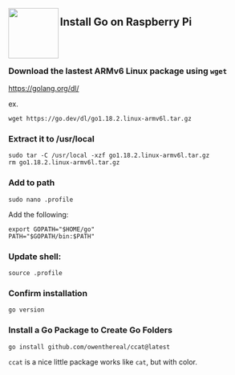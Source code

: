 <a href="https://golang.org"><img src="https://golang.org/lib/godoc/images/go-logo-blue.svg" align="left" width="100px"></a>

## Install Go on Raspberry Pi

<br>
<br>

### Download the lastest ARMv6 Linux package using `wget`

https://golang.org/dl/

ex.
```
wget https://go.dev/dl/go1.18.2.linux-armv6l.tar.gz
```

### Extract it to /usr/local

```
sudo tar -C /usr/local -xzf go1.18.2.linux-armv6l.tar.gz
rm go1.18.2.linux-armv6l.tar.gz
```

### Add to path

```
sudo nano .profile
```

Add the following:

```
export GOPATH="$HOME/go"
PATH="$GOPATH/bin:$PATH"
```

### Update shell:

```
source .profile
```

### Confirm installation

```
go version
```

### Install a Go Package to Create Go Folders

```
go install github.com/owenthereal/ccat@latest
```

`ccat` is a nice little package works like `cat`, but with color.
